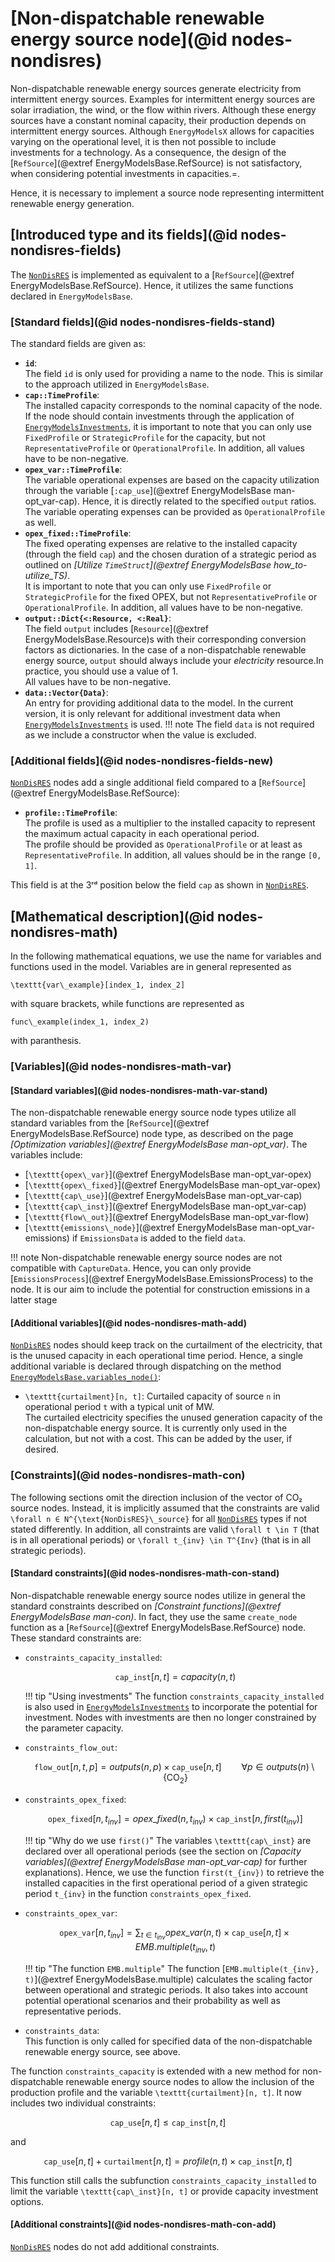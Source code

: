 # [Non-dispatchable renewable energy source node](@id nodes-nondisres)

Non-dispatchable renewable energy sources generate electricity from intermittent energy sources.
Examples for intermittent energy sources are solar irradiation, the wind, or the flow within rivers.
Although these energy sources have a constant nominal capacity, their production depends on intermittent energy sources.
Although `EnergyModelsX` allows for capacities varying on the operational level, it is then not possible to include investments for a technology.
As a consequence, the design of the [`RefSource`](@extref EnergyModelsBase.RefSource) is not satisfactory, when considering potential investments in capacities.=.

Hence, it is necessary to implement a source node representing intermittent renewable energy generation.

## [Introduced type and its fields](@id nodes-nondisres-fields)

The [`NonDisRES`](@ref) is implemented as equivalent to a [`RefSource`](@extref EnergyModelsBase.RefSource).
Hence, it utilizes the same functions declared in `EnergyModelsBase`.

### [Standard fields](@id nodes-nondisres-fields-stand)

The standard fields are given as:

- **`id`**:\
  The field `id` is only used for providing a name to the node.
  This is similar to the approach utilized in `EnergyModelsBase`.
- **`cap::TimeProfile`**:\
  The installed capacity corresponds to the nominal capacity of the node.\
  If the node should contain investments through the application of [`EnergyModelsInvestments`](https://energymodelsx.github.io/EnergyModelsInvestments.jl/stable/), it is important to note that you can only use `FixedProfile` or `StrategicProfile` for the capacity, but not `RepresentativeProfile` or `OperationalProfile`.
  In addition, all values have to be non-negative.
- **`opex_var::TimeProfile`**:\
  The variable operational expenses are based on the capacity utilization through the variable [`:cap_use`](@extref EnergyModelsBase man-opt_var-cap).
  Hence, it is directly related to the specified `output` ratios.
  The variable operating expenses can be provided as `OperationalProfile` as well.
- **`opex_fixed::TimeProfile`**:\
  The fixed operating expenses are relative to the installed capacity (through the field `cap`) and the chosen duration of a strategic period as outlined on *[Utilize `TimeStruct`](@extref EnergyModelsBase how_to-utilize_TS)*.\
  It is important to note that you can only use `FixedProfile` or `StrategicProfile` for the fixed OPEX, but not `RepresentativeProfile` or `OperationalProfile`.
  In addition, all values have to be non-negative.
- **`output::Dict{<:Resource, <:Real}`**:\
  The field `output` includes [`Resource`](@extref EnergyModelsBase.Resource)s with their corresponding conversion factors as dictionaries.
  In the case of a non-dispatchable renewable energy source, `output` should always include your *electricity* resource.In practice, you should use a value of 1.\
  All values have to be non-negative.
- **`data::Vector{Data}`**:\
  An entry for providing additional data to the model.
  In the current version, it is only relevant for additional investment data when [`EnergyModelsInvestments`](https://energymodelsx.github.io/EnergyModelsInvestments.jl/stable/) is used.
  !!! note
      The field `data` is not required as we include a constructor when the value is excluded.

### [Additional fields](@id nodes-nondisres-fields-new)

[`NonDisRES`](@ref) nodes add a single additional field  compared to a [`RefSource`](@extref EnergyModelsBase.RefSource):

- **`profile::TimeProfile`**:\
  The profile is used as a multiplier to the installed capacity to represent the maximum actual capacity in each operational period.\
  The profile should be provided as `OperationalProfile` or at least as `RepresentativeProfile`.
  In addition, all values should be in the range ``[0, 1]``.

This field is at the 3ʳᵈ position below the field `cap` as shown in [`NonDisRES`](@ref).

## [Mathematical description](@id nodes-nondisres-math)

In the following mathematical equations, we use the name for variables and functions used in the model.
Variables are in general represented as

``\texttt{var\_example}[index_1, index_2]``

with square brackets, while functions are represented as

``func\_example(index_1, index_2)``

with paranthesis.

### [Variables](@id nodes-nondisres-math-var)

#### [Standard variables](@id nodes-nondisres-math-var-stand)

The non-dispatchable renewable energy source node types utilize all standard variables from the [`RefSource`](@extref EnergyModelsBase.RefSource) node type, as described on the page *[Optimization variables](@extref EnergyModelsBase man-opt_var)*.
The variables include:

- [``\texttt{opex\_var}``](@extref EnergyModelsBase man-opt_var-opex)
- [``\texttt{opex\_fixed}``](@extref EnergyModelsBase man-opt_var-opex)
- [``\texttt{cap\_use}``](@extref EnergyModelsBase man-opt_var-cap)
- [``\texttt{cap\_inst}``](@extref EnergyModelsBase man-opt_var-cap)
- [``\texttt{flow\_out}``](@extref EnergyModelsBase man-opt_var-flow)
- [``\texttt{emissions\_node}``](@extref EnergyModelsBase man-opt_var-emissions) if `EmissionsData` is added to the field `data`.

!!! note
    Non-dispatchable renewable energy source nodes are not compatible with `CaptureData`.
    Hence, you can only provide [`EmissionsProcess`](@extref EnergyModelsBase.EmissionsProcess) to the node.
    It is our aim to include the potential for construction emissions in a latter stage

#### [Additional variables](@id nodes-nondisres-math-add)

[`NonDisRES`](@ref) nodes should keep track on the curtailment of the electricity, that is the unused capacity in each operational time period.
Hence, a single additional variable is declared through dispatching on the method [`EnergyModelsBase.variables_node()`](@ref):

- ``\texttt{curtailment}[n, t]``: Curtailed capacity of source ``n`` in operational period ``t`` with a typical unit of MW.\
  The curtailed electricity specifies the unused generation capacity of the non-dispatchable energy source.
  It is currently only used in the calculation, but not with a cost.
  This can be added by the user, if desired.

### [Constraints](@id nodes-nondisres-math-con)

The following sections omit the direction inclusion of the vector of CO₂ source nodes.
Instead, it is implicitly assumed that the constraints are valid ``\forall n ∈ N^{\text{NonDisRES}\_source}`` for all [`NonDisRES`](@ref) types if not stated differently.
In addition, all constraints are valid ``\forall t \in T`` (that is in all operational periods) or ``\forall t_{inv} \in T^{Inv}`` (that is in all strategic periods).

#### [Standard constraints](@id nodes-nondisres-math-con-stand)

Non-dispatchable renewable energy source nodes utilize in general the standard constraints described on *[Constraint functions](@extref EnergyModelsBase man-con)*.
In fact, they use the same `create_node` function as a [`RefSource`](@extref EnergyModelsBase.RefSource) node.
These standard constraints are:

- `constraints_capacity_installed`:

  ```math
  \texttt{cap\_inst}[n, t] = capacity(n, t)
  ```

  !!! tip "Using investments"
      The function `constraints_capacity_installed` is also used in [`EnergyModelsInvestments`](https://energymodelsx.github.io/EnergyModelsInvestments.jl/stable/) to incorporate the potential for investment.
      Nodes with investments are then no longer constrained by the parameter capacity.

- `constraints_flow_out`:

  ```math
  \texttt{flow\_out}[n, t, p] =
  outputs(n, p) \times \texttt{cap\_use}[n, t]
  \qquad \forall p \in outputs(n) \setminus \{\text{CO}_2\}
  ```

- `constraints_opex_fixed`:

  ```math
  \texttt{opex\_fixed}[n, t_{inv}] = opex\_fixed(n, t_{inv}) \times \texttt{cap\_inst}[n, first(t_{inv})]
  ```

  !!! tip "Why do we use `first()`"
      The variables ``\texttt{cap\_inst}`` are declared over all operational periods (see the section on *[Capacity variables](@extref EnergyModelsBase man-opt_var-cap)* for further explanations).
      Hence, we use the function ``first(t_{inv})`` to retrieve the installed capacities in the first operational period of a given strategic period ``t_{inv}`` in the function `constraints_opex_fixed`.

- `constraints_opex_var`:

  ```math
  \texttt{opex\_var}[n, t_{inv}] = \sum_{t \in t_{inv}} opex\_var(n, t) \times \texttt{cap\_use}[n, t] \times EMB.multiple(t_{inv}, t)
  ```

  !!! tip "The function `EMB.multiple`"
      The function [``EMB.multiple(t_{inv}, t)``](@extref EnergyModelsBase.multiple) calculates the scaling factor between operational and strategic periods.
      It also takes into account potential operational scenarios and their probability as well as representative periods.

- `constraints_data`:\
  This function is only called for specified data of the non-dispatchable renewable energy source, see above.

The function `constraints_capacity` is extended with a new method for non-dispatchable renewable energy source nodes to allow the inclusion of the production profile and the variable ``\texttt{curtailment}[n, t]``.
It now includes two individual constraints:

```math
\texttt{cap\_use}[n, t] \leq \texttt{cap\_inst}[n, t]
```

and

```math
\texttt{cap\_use}[n, t] + \texttt{curtailment}[n, t] =
profile(n, t) \times \texttt{cap\_inst}[n, t]
```

This function still calls the subfunction `constraints_capacity_installed` to limit the variable ``\texttt{cap\_inst}[n, t]`` or provide capacity investment options.

#### [Additional constraints](@id nodes-nondisres-math-con-add)

[`NonDisRES`](@ref) nodes do not add additional constraints.
